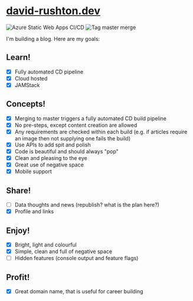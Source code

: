 
# [david-rushton.dev](https://david-rushton.dev)

![Azure Static Web Apps CI/CD](https://github.com/David-Rushton/Blog/workflows/Azure%20Static%20Web%20Apps%20CI/CD/badge.svg) ![Tag master merge](https://github.com/David-Rushton/Blog/workflows/Tag%20master%20merge/badge.svg)

I'm building a blog.  Here are my goals:

## Learn!

- [x] Fully automated CD pipeline
- [x] Cloud hosted
- [x] JAMStack

## Concepts!

- [x] Merging to master triggers a fully automated CD build pipeline
- [x] No pre-steps, except content creation are allowed
- [x] Any requirements are checked within each build (e.g. if articles require an image then not supplying one fails the build)
- [x] Use APIs to add spit and polish
- [x] Code is beautiful and should always "pop"
- [x] Clean and pleasing to the eye
- [x] Great use of negative space
- [x] Mobile support

## Share!

- [ ] Data thoughts and news (republish?  what is the plan here?)
- [x] Profile and links

## Enjoy!

- [x] Bright, light and colourful
- [x] Simple, clean and full of negative space
- [ ] Hidden features (console output and feature flags)

## Profit!

- [x] Great domain name, that is useful for career building
